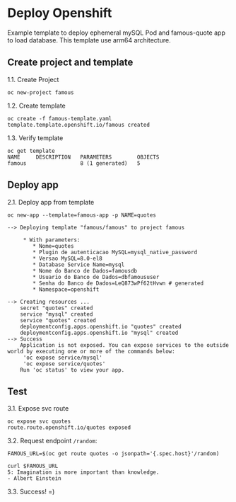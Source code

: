# Deploy Openshift

Example template to deploy ephemeral mySQL Pod and famous-quote app to load database. This template use arm64 architecture.

## Create project and template

1.1. Create Project

```
oc new-project famous
```

1.2. Create template

```
oc create -f famous-template.yaml
template.template.openshift.io/famous created

```

1.3. Verify template

```
oc get template
NAME     DESCRIPTION   PARAMETERS        OBJECTS
famous                 8 (1 generated)   5

```

## Deploy app

2.1. Deploy app from template

```
oc new-app --template=famous-app -p NAME=quotes

--> Deploying template "famous/famous" to project famous

     * With parameters:
        * Nome=quotes
        * Plugin de autenticacao MySQL=mysql_native_password
        * Versao MySQL=8.0-el8
        * Database Service Name=mysql
        * Nome do Banco de Dados=famousdb
        * Usuario do Banco de Dados=dbfamoususer
        * Senha do Banco de Dados=LeQ873wPf62tHvwn # generated
        * Namespace=openshift

--> Creating resources ...
    secret "quotes" created
    service "mysql" created
    service "quotes" created
    deploymentconfig.apps.openshift.io "quotes" created
    deploymentconfig.apps.openshift.io "mysql" created
--> Success
    Application is not exposed. You can expose services to the outside world by executing one or more of the commands below:
     'oc expose service/mysql'
     'oc expose service/quotes'
    Run 'oc status' to view your app.

```

## Test

3.1. Expose svc route

```
oc expose svc quotes
route.route.openshift.io/quotes exposed
```

3.2. Request endpoint ```/random```:

```
FAMOUS_URL=$(oc get route quotes -o jsonpath='{.spec.host}'/random)

curl $FAMOUS_URL
5: Imagination is more important than knowledge.
- Albert Einstein

```

3.3. Success! =)
